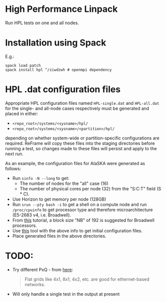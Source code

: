 # High Performance Linpack

Run HPL tests on one and all nodes.

# Installation using Spack

E.g.:

    spack load patch
    spack install hpl ^/ziwdzwh # openmpi dependency

# HPL .dat configuration files

Appropriate HPL configuration files named `HPL-single.dat` and `HPL-all.dat` for the single- and all-node cases respectively must be generated and placed in either:

- `<repo_root>/systems/<sysname>/hpl/`
- `<repo_root>/systems/<sysname>/<partition>/hpl/`

depending on whether system-wide or partition-specific configurations are required. ReFrame will copy these files into the staging directories before running a test, so changes made to these files will persist and apply to the next run.

As an example, the configuration files for AlaSKA were generated as follows:
- Run `sinfo -N --long` to get:
    - The number of nodes for the "all" case (16)
    - The number of physical cores per node (32) from the "S:C:T" field (S * C).
- Use Horizon to get memory per node (128GB)
- Run `srun --pty bash -i` to get a shell on a compute node and run `/proc/cpuinfo` to get processor type and therefore microarchitecture (E5-2683 v4, i.e. Broadwell).
- From [this](https://ulhpc-tutorials.readthedocs.io/en/latest/parallel/mpi/HPL/#hpl-main-parameters) tutorial, a block size "NB" of 192 is suggested for Broadwell processors.
- Use [this](https://www.advancedclustering.com/act_kb/tune-hpl-dat-file/) tool with the above info to get initial configuration files.
- Place generated files in the above directories.


# TODO:
- Try different PxQ - from [here](https://community.brightcomputing.com/question/how-do-i-run-the-hpl-test-on-a-bright-cluster-5d6614ba08e8e81e885f19f3):
    > Flat grids  like 4x1, 8x1, 4x2, etc. are good for ethernet-based networks.
- Will only handle a single test in the output at present
